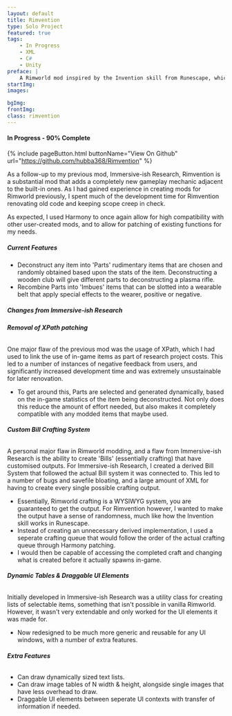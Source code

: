 ```yaml
---
layout: default
title: Rimvention
type: Solo Project
featured: true
tags:
    - In Progress
    - XML
    - C#
    - Unity
preface: |
    A Rimworld mod inspired by the Invention skill from Runescape, which centers around deconstructing items into arbitrary parts that can later be recombined to produce special effects.
startImg:
images:

bgImg:
frontImg:
class: rimvention
---
```


#### In Progress - 90% Complete

{% include pageButton.html buttonName="View On Github" url="https://github.com/hubba368/Rimvention" %}

As a follow-up to my previous mod, Immersive-ish Research, Rimvention is a substantial mod that adds a completely new gameplay mechanic adjacent to the built-in ones. As I had gained experience in creating mods for Rimworld previously, I spent much of the development time for Rimvention renovating old code and keeping scope creep in check.

As expected, I used Harmony to once again allow for high compatibility with other user-created mods, and to allow for patching of existing functions for my needs.

##### Current Features
* Deconstruct any item into 'Parts' rudimentary items that are chosen and randomly obtained based upon the stats of the item. Deconstructing a wooden club will give different parts to deconstructing a plasma rifle.
* Recombine Parts into 'Imbues' items that can be slotted into a wearable belt that apply special effects to the wearer, positive or negative.


##### Changes from Immersive-ish Research

###### **Removal of XPath patching**
One major flaw of the previous mod was the usage of XPath, which I had used to link the use of in-game items as part of research project costs. This led to a number of instances of negative feedback from users, and significantly increased development time and was extremely unsustainable for later renovation.
* To get around this, Parts are selected and generated dynamically, based on the in-game statistics of the item being deconstructed. Not only does this reduce the amount of effort needed, but also makes it completely compatible with any modded items that maybe used.

###### **Custom Bill Crafting System**
A personal major flaw in Rimworld modding, and a flaw from Immersive-ish Research is the ability to create 'Bills' (essentially crafting) that have customised outputs. For Immersive-ish Research, I created a derived Bill System that followed the actual Bill system it was connected to. This led to a number of bugs and savefile bloating, and a large amount of XML for having to create every single possible crafting output. 
* Essentially, Rimworld crafting is a WYSIWYG system, you are guaranteed to get the output. For Rimvention however, I wanted to make the output have a sense of randomness, much like how the Invention skill works in Runescape.
* Instead of creating an unnecessary derived implementation, I used a seperate crafting queue that would follow the order of the actual crafting queue through Harmony patching.
* I would then be capable of accessing the completed craft and changing what is created before it actually spawns in-game.

###### **Dynamic Tables & Draggable UI Elements**
Initially developed in Immersive-ish Research was a utility class for creating lists of selectable items, something that isn't possible in vanilla Rimworld. However, it wasn't very extendable and only worked for the UI elements it was made for.
* Now redesigned to be much more generic and reusable for any UI windows, with a number of extra features.

###### **Extra Features**
* Can draw dynamically sized text lists.
* Can draw image tables of N width & height, alongside single images that have less overhead to draw.
* Draggable UI elements between seperate UI contexts with transfer of information if needed.





